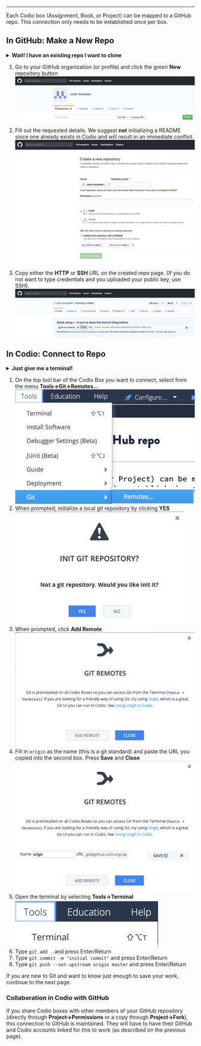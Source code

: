 ---------
Each Codio box (Assignment, Book, or Project) can be mapped to a GitHub repo. This connection only needs to be established once per box.

## In GitHub: Make a New Repo 

<details><summary><b>Wait! I have an existing repo I want to clone</b></summary>You can import a project from a GitHub repo [docs page here](https://docs.codio.com/project/projects/#creating-and-importing-a-project) and this connection is made during the importing process. If you are familiar with Git, skip the rest of this guide and just use the terminal as usual  by going to <code>Tools > Terminal</code>. </details>

1. Go to your GitHub organization (or profile) and click the green <b>New</b> repository button
![.guides/img/NewRepo](.guides/img/NewRepo.png)

1. Fill out the requested details. We suggest <b>not</b> initializing a README since one already exists in Codio and will result in an immediate conflict.
![.guides/img/RepoConfig](.guides/img/RepoConfig.png)

1. Copy either the <b>HTTP</b> or <b>SSH</b> URL on the created repo page. (If you do not want to type credentials and you uploaded your public key, use SSH).
![.guides/img/RepoURL](.guides/img/RepoURL.png)


## In Codio: Connect to Repo
<details><summary><b>Just give me a terminal!</b></summary> You can skip the rest of this guide and do your normal Git workflow via command line if you prefer. Open terminal by selecting <b>Tools->Terminal</b></details>



1. On the top tool bar of the Codio Box you want to connect, select from the menu <b>Tools->Git->Remotes...</b>
![.guides/img/RemoteMenu](.guides/img/RemoteMenu.png)
1. When prompted, initialize a local git repository by clicking <b>YES</b>
![.guides/img/gitInit](.guides/img/gitInit.png)
1. When prompted, click <b>Add Remote</b>
![.guides/img/RemoteConfig](.guides/img/RemoteConfig.png)
1. Fill in <code>origin</code> as the name (this is a git standard) and paste the URL you copied into the second box. Press <b>Save</b> and <b>Close</b>
![.guides/img/RemoteConfig2](.guides/img/RemoteConfig2.png)
1. Open the terminal by selecting <b>Tools->Terminal</b>
![.guides/img/terminal](.guides/img/terminal.png)
1. Type <code>git add .</code> and press Enter/Return
1. Type <code>git commit -m "initial commit"</code> and press Enter/Return
1. Type <code>git push --set-upstream origin master</code> and press Enter/Return

If you are new to Git and want to know just enough to save your work, continue to the next page.

### Collaboration in Codio with GitHub
If you share Codio boxes with other members of your GitHub repository (directly through <b>Project->Permissions</b> or a copy through <b>Project->Fork</b>), this connection to GitHub is maintained. They will have to have their GitHub and Codio accounts linked for this to work (as described on the previous page).
